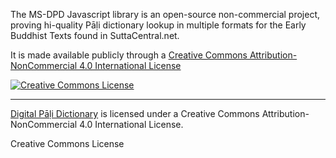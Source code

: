 The MS-DPD Javascript library is an open-source non-commercial project, proving hi-quality Pāḷi dictionary lookup in multiple formats for the Early Buddhist Texts found in SuttaCentral.net.

It is made available publicly through a [Creative Commons Attribution-NonCommercial 4.0 International License](https://creativecommons.org/licenses/by-nc/4.0/)

<p dir="auto"><a href="http://creativecommons.org/licenses/by-nc/4.0/" rel="nofollow"><img alt="Creative Commons License" src="https://camo.githubusercontent.com/3e542e2568cd7445783553bb6214b4067b0ba9a1219684ae8d9ec9cf11ce052e/68747470733a2f2f692e6372656174697665636f6d6d6f6e732e6f72672f6c2f62792d6e632f342e302f38387833312e706e67" data-canonical-src="https://i.creativecommons.org/l/by-nc/4.0/88x31.png" style="max-width: 100%;"></a><br></p>

-----------

[Digital Pāḷi Dictionary](https://digitalpalidictionary.github.io/titlepage.html)
is licensed under a Creative Commons Attribution-NonCommercial 4.0 International License.

Creative Commons License
